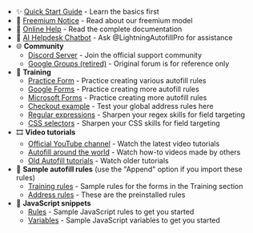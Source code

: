 - ✨ [Quick Start Guide](https://www.tohodo.com/autofill/quickstart.html) - Learn the basics first
- 📢 [Freemium Notice](https://www.tohodo.com/autofill/freemium.html) - Read about our freemium model
- 📕 [Online Help](https://www.tohodo.com/autofill/help.html) - Read the complete documentation
- 🤖 [AI Helpdesk Chatbot](https://poe.com/LightningAutofillPro) - Ask @LightningAutofillPro for assistance
- 🌐 **Community**
  - [Discord Server](https://discord.gg/NY6xxsQBRD) - Join the official support community
  - [Google Groups (retired)](https://groups.google.com/g/chrome-autofill) - Original forum is for reference only
- 💪 **Training**
  - [Practice Form](https://www.tohodo.com/autofill/form.html) - Practice creating various autofill rules
  - [Google Forms](https://docs.google.com/forms/d/e/1FAIpQLSfBeozaGcMlNlh2Zx0_We6weVrp9ivui_enI1vUOo4aOUq5lQ/viewform) - Practice creating more autofill rules
  - [Microsoft Forms](https://forms.microsoft.com/r/4jZjtKhqDi) - Practice creating more autofill rules
  - [Checkout example](https://greenido.github.io/Product-Site-101/form-cc-example.html) - Test your global address rules here
  - [Regular expressions](https://regex101.com/) - Sharpen your regex skills for field targeting
  - [CSS selectors](https://flukeout.github.io/) - Sharpen your CSS skills for field targeting
- 🎞️ **Video tutorials**
  - [Official YouTube channel](https://www.youtube.com/@lightningautofill) - Watch the latest video tutorials
  - [Autofill around the world](https://www.youtube.com/playlist?list=PLwaOpg9d0KdXgwu7WlVILZCNGrKctUCoC) - Watch how-to videos made by others
  - [Old Autofill tutorials](https://www.youtube.com/playlist?list=PLwaOpg9d0KdWp9kjGg4UyqJ6fGGzbtklK) - Watch older tutorials
- 📃 **Sample autofill rules** (use the "Append" option if you import these rules)
  - [Training rules](https://pastebin.com/raw/k5j87pZB) - Sample rules for the forms in the Training section
  - [Address rules](https://pastebin.com/raw/Rk42q0cv) - These are the preinstalled rules
- 📜 **JavaScript snippets**
  - [Rules](https://github.com/thdoan/autofill-snippets/blob/main/rules.txt) - Sample JavaScript rules to get you started
  - [Variables](https://github.com/thdoan/autofill-snippets/blob/main/variables.txt) - Sample JavaScript variables to get you started
